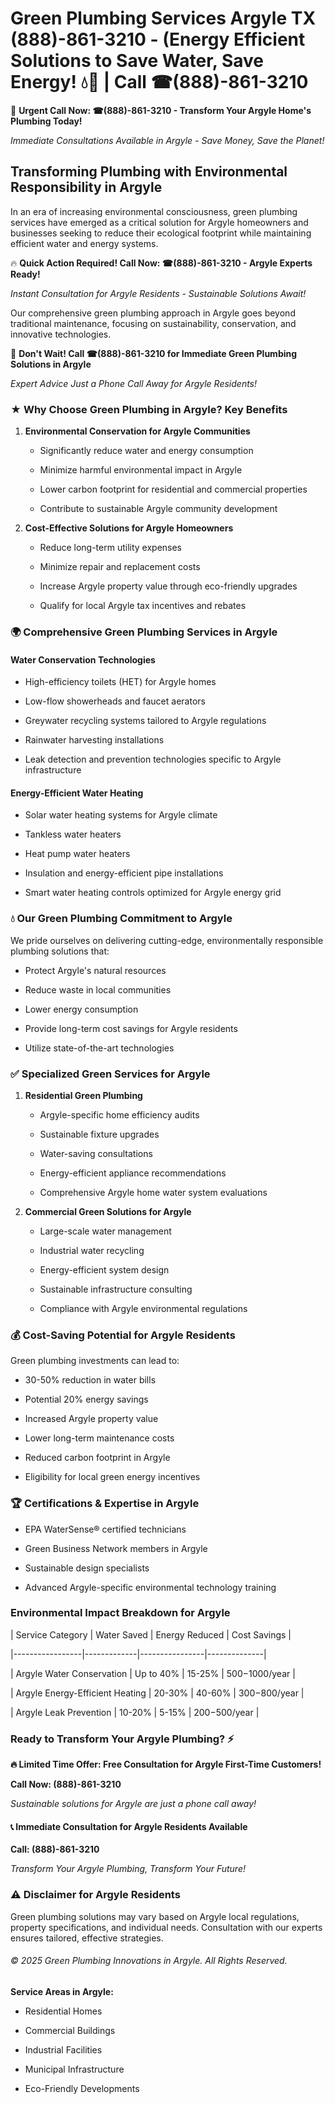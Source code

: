 # Green Plumbing Services Argyle TX (888)-861-3210 - (Energy Efficient Solutions to Save Water, Save Energy! 💧🌿 | Call ☎(888)-861-3210

🚨 **Urgent Call Now: ☎(888)-861-3210 - Transform Your Argyle Home's Plumbing Today!**
*Immediate Consultations Available in Argyle - Save Money, Save the Planet!*

## Transforming Plumbing with Environmental Responsibility in Argyle

In an era of increasing environmental consciousness, green plumbing services have emerged as a critical solution for Argyle homeowners and businesses seeking to reduce their ecological footprint while maintaining efficient water and energy systems. 

🔥 **Quick Action Required! Call Now: ☎(888)-861-3210 - Argyle Experts Ready!**
*Instant Consultation for Argyle Residents - Sustainable Solutions Await!*

Our comprehensive green plumbing approach in Argyle goes beyond traditional maintenance, focusing on sustainability, conservation, and innovative technologies.

🚨 **Don't Wait! Call ☎(888)-861-3210 for Immediate Green Plumbing Solutions in Argyle**
*Expert Advice Just a Phone Call Away for Argyle Residents!*

### ★ Why Choose Green Plumbing in Argyle? Key Benefits

1. **Environmental Conservation for Argyle Communities** 
   - Significantly reduce water and energy consumption
   - Minimize harmful environmental impact in Argyle
   - Lower carbon footprint for residential and commercial properties
   - Contribute to sustainable Argyle community development

2. **Cost-Effective Solutions for Argyle Homeowners** 
   - Reduce long-term utility expenses
   - Minimize repair and replacement costs
   - Increase Argyle property value through eco-friendly upgrades
   - Qualify for local Argyle tax incentives and rebates

### 🌍 Comprehensive Green Plumbing Services in Argyle

#### Water Conservation Technologies
- High-efficiency toilets (HET) for Argyle homes
- Low-flow showerheads and faucet aerators
- Greywater recycling systems tailored to Argyle regulations
- Rainwater harvesting installations
- Leak detection and prevention technologies specific to Argyle infrastructure

#### Energy-Efficient Water Heating
- Solar water heating systems for Argyle climate
- Tankless water heaters
- Heat pump water heaters
- Insulation and energy-efficient pipe installations
- Smart water heating controls optimized for Argyle energy grid

### 💧 Our Green Plumbing Commitment to Argyle

We pride ourselves on delivering cutting-edge, environmentally responsible plumbing solutions that:
- Protect Argyle's natural resources
- Reduce waste in local communities
- Lower energy consumption
- Provide long-term cost savings for Argyle residents
- Utilize state-of-the-art technologies

### ✅ Specialized Green Services for Argyle

1. **Residential Green Plumbing**
   - Argyle-specific home efficiency audits
   - Sustainable fixture upgrades
   - Water-saving consultations
   - Energy-efficient appliance recommendations
   - Comprehensive Argyle home water system evaluations

2. **Commercial Green Solutions for Argyle**
   - Large-scale water management
   - Industrial water recycling
   - Energy-efficient system design
   - Sustainable infrastructure consulting
   - Compliance with Argyle environmental regulations

### 💰 Cost-Saving Potential for Argyle Residents

Green plumbing investments can lead to:
- 30-50% reduction in water bills
- Potential 20% energy savings
- Increased Argyle property value
- Lower long-term maintenance costs
- Reduced carbon footprint in Argyle
- Eligibility for local green energy incentives

### 🏆 Certifications & Expertise in Argyle

- EPA WaterSense® certified technicians
- Green Business Network members in Argyle
- Sustainable design specialists
- Advanced Argyle-specific environmental technology training

### Environmental Impact Breakdown for Argyle

| Service Category | Water Saved | Energy Reduced | Cost Savings |
|-----------------|-------------|----------------|--------------|
| Argyle Water Conservation | Up to 40% | 15-25% | $500-$1000/year |
| Argyle Energy-Efficient Heating | 20-30% | 40-60% | $300-$800/year |
| Argyle Leak Prevention | 10-20% | 5-15% | $200-$500/year |

### Ready to Transform Your Argyle Plumbing? ⚡

**🔥 Limited Time Offer: Free Consultation for Argyle First-Time Customers!**

**Call Now: (888)-861-3210**
*Sustainable solutions for Argyle are just a phone call away!*

#### 📞 Immediate Consultation for Argyle Residents Available

**Call: (888)-861-3210**
*Transform Your Argyle Plumbing, Transform Your Future!*

### ⚠️ Disclaimer for Argyle Residents

Green plumbing solutions may vary based on Argyle local regulations, property specifications, and individual needs. Consultation with our experts ensures tailored, effective strategies.

###### © 2025 Green Plumbing Innovations in Argyle. All Rights Reserved.

**Service Areas in Argyle:** 
- Residential Homes
- Commercial Buildings
- Industrial Facilities
- Municipal Infrastructure
- Eco-Friendly Developments